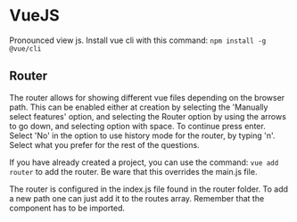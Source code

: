 # VueJS
Pronounced view js.
Install vue cli with this command:
```npm install -g @vue/cli```
## Router
The router allows for showing different vue files depending on the browser path. This can be enabled either at creation by selecting the 'Manually select features' option, and selecting the Router option by using the arrows to go down, and selecting option with space. To continue press enter. Select 'No' in the option to use history mode for the router, by typing 'n'. Select what you prefer for the rest of the questions.

If you have already created a project, you can use the command:
```vue add router```
to add the router. Be ware that this overrides the main.js file.

The router is configured in the index.js file found in the router folder. To add a new path one can just add it to the routes array. Remember that the component has to be imported.
